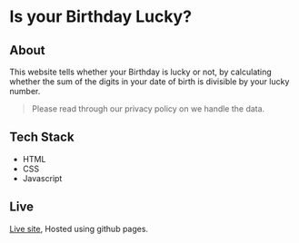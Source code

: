 # Is your Birthday Lucky?
## About
This website tells whether your Birthday is lucky or not, by calculating whether the sum of the digits in your date of birth is divisible by your lucky number.
> Please read through our privacy policy on we handle the data.
## Tech Stack
- HTML
- CSS
- Javascript
## Live
[Live site](https://muralidhar22.github.io/neogcamp-mark11/), Hosted using github pages.
